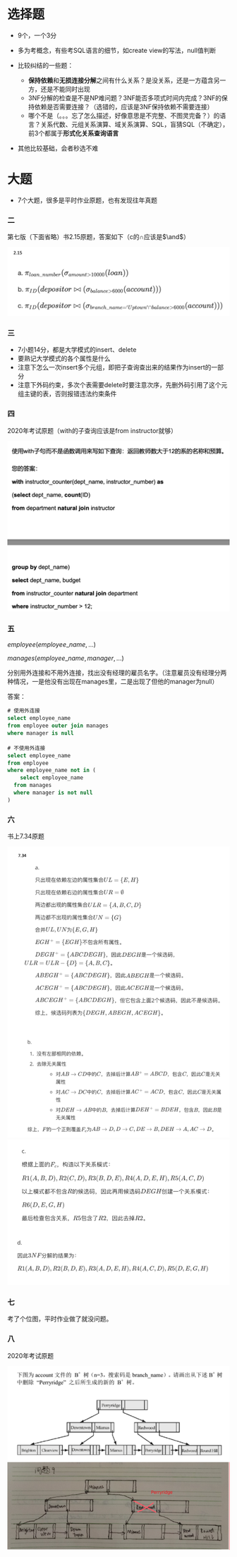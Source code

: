 # 选择题

- 9个，一个3分
- 多为考概念，有些考SQL语言的细节，如create view的写法，null值判断
- 比较纠结的一些题：
  - **保持依赖**和**无损连接分解**之间有什么关系？是没关系，还是一方蕴含另一方，还是不能同时出现
  - 3NF分解的检查是不是NP难问题？3NF能否多项式时间内完成？3NF的保持依赖是否需要连接？（选错的，应该是3NF保持依赖不需要连接）
  - 哪个不是（。。。忘了怎么描述，好像意思是不完整、不图灵完备？）的语言？关系代数、元组关系演算、域关系演算、SQL，盲猜SQL（不确定），前3个都属于**形式化关系查询语言**

- 其他比较基础，会者秒选不难

# 大题

- 7个大题，很多是平时作业原题，也有发现往年真题



### 二

第七版（下面省略）书2.15原题，答案如下（c的$\cap$应该是$\and$）

<img src="img/2.png">



### 三

- 7小题14分，都是大学模式的insert、delete
- 要熟记大学模式的各个属性是什么
- 注意下怎么一次insert多个元组，即把子查询查出来的结果作为insert的一部分
- 注意下外码约束，多次个表需要delete时要注意次序，先删外码引用了这个元组主键的表，否则报错违法约束条件



### 四

2020年考试原题（with的子查询应该是from instructor就够）

<img src="img/4.png">



### 五

$employee(employee\_name,...)$

$manages(employee\_name,manager,...)$

分别用外连接和不用外连接，找出没有经理的雇员名字。（注意雇员没有经理分两种情况，一是他没有出现在manages里，二是出现了但他的manager为null）

答案：

```sql
# 使用外连接
select employee_name
from employee outer join manages
where manager is null

# 不使用外连接
select employee_name
from employee
where employee_name not in (
	select employee_name
  from manages
  where manager is not null
)

```





### 六

书上7.34原题

<img src="img/6.1.png">

<img src="img/6.2.png">



### 七

考了个位图，平时作业做了就没问题。



### 八

2020年考试原题

<img src="img/8.png">

<img src="img/8-ans.png">